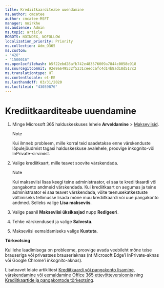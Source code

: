 ```yaml
---
title: Krediitkaarditeabe uuendamine
ms.author: cmcatee
author: cmcatee-MSFT
manager: mnirkhe
ms.audience: Admin
ms.topic: article
ROBOTS: NOINDEX, NOFOLLOW
localization_priority: Priority
ms.collection: Adm_O365
ms.custom:
- "428"
- "1500016"
ms.openlocfilehash: b5f22ebd28afb742e483576009a7844c0058e918
ms.sourcegitcommit: 92e9a649532f5231ceedcafc4d14b8ad18d517c2
ms.translationtype: HT
ms.contentlocale: et-EE
ms.lasthandoff: 03/31/2020
ms.locfileid: "43059876"
---
```

# <a name="update-credit-card-information"></a>Krediitkaarditeabe uuendamine

1. Minge Microsoft 365 halduskeskuses lehele **Arveldamine** \> [Makseviisid](https://go.microsoft.com/fwlink/p/?linkid=2018806).

    > [!NOTE]
    > Kui ilmneb probleem, mille korral teid saadetakse enne värskenduste lõpulejõudmist tagasi halduskeskuse avalehele, proovige inkognito-või InPrivate-sirvimist.
  
2. Valige krediitkaart, mille teavet soovite värskendada.

    > [!NOTE]
    > Kui makseviisi lisas keegi teine administraator, ei saa te krediitkaardi või pangakonto andmeid värskendada. Kui krediitkaart on aegumas ja teine administraator ei saa teavet värskendada, võite teenusekatkestuste vältimiseks tellimusse lisada mõne muu krediitkaardi või uue pangakonto andmed. Selleks valige **Lisa makseviis**.
  
3. Valige paanil **Makseviisi üksikasjad** nupp **Redigeeri**.

4. Tehke värskendused ja valige **Salvesta**.

5. Makseviisi eemaldamiseks valige **Kustuta**.

**Tõrkeotsing**

Kui lehe laadimisega on probleeme, proovige avada veebileht mõne teise brauseriga või privaatses brauseriaknas (nt Microsoft Edge’i InPrivate-aknas või Google Chrome’i inkognito-aknas). 

Lisateavet leiate artiklitest [Krediitkaardi või pangakonto lisamine, värskendamine või eemaldamine Office 365 ettevõtteversioonis](https://docs.microsoft.com/office365/admin/subscriptions-and-billing/add-update-or-remove-credit-card-or-bank-account) ning [Krediitkaartide ja pangakontode tõrkeotsing](https://docs.microsoft.com/office365/admin/subscriptions-and-billing/add-update-or-remove-credit-card-or-bank-account#troubleshooting-credit-cards-and-bank-accounts).